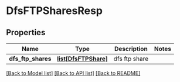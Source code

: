 # DfsFTPSharesResp

## Properties
Name | Type | Description | Notes
------------ | ------------- | ------------- | -------------
**dfs_ftp_shares** | [**list[DfsFTPShare]**](DfsFTPShare.md) | dfs ftp share | 

[[Back to Model list]](../README.md#documentation-for-models) [[Back to API list]](../README.md#documentation-for-api-endpoints) [[Back to README]](../README.md)


